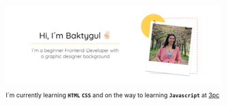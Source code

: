 ![Hi!](hi.png)

<span style="font-family:Quicksand-VariableFont_wght.ttf">I´m currently learning **`HTML`** **`CSS`** and on the way to learning **`Javascript`** at [3pc](https://3pc.de/)</span>

<!--
**MBaktygul/MBaktygul** is a ✨ _special_ ✨ repository because its `README.md` (this file) appears on your GitHub profile.

Here are some ideas to get you started:

- 🔭 I’m currently working on ...
- 🌱 I’m currently learning ...
- 👯 I’m looking to collaborate on ...
- 🤔 I’m looking for help with ...
- 💬 Ask me about ...
- 📫 How to reach me: ...
- 😄 Pronouns: ...
- ⚡ Fun fact: ...
-->
